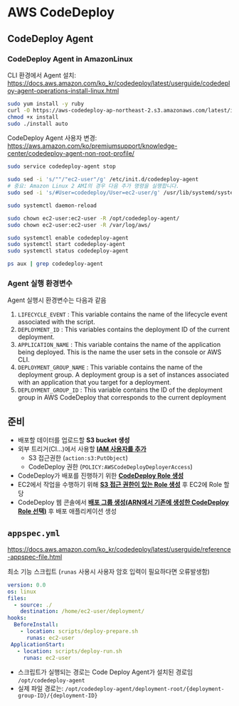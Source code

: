 # AWS CodeDeploy

## CodeDeploy Agent

### CodeDeploy Agent in AmazonLinux

CLI 환경에서 Agent 설치: <https://docs.aws.amazon.com/ko_kr/codedeploy/latest/userguide/codedeploy-agent-operations-install-linux.html>

```sh
sudo yum install -y ruby
curl -O https://aws-codedeploy-ap-northeast-2.s3.amazonaws.com/latest/install
chmod +x install
sudo ./install auto
```

CodeDeploy Agent 사용자 변경: <https://aws.amazon.com/ko/premiumsupport/knowledge-center/codedeploy-agent-non-root-profile/>

```sh
sudo service codedeploy-agent stop

sudo sed -i 's/""/"ec2-user"/g' /etc/init.d/codedeploy-agent
# 중요: Amazon Linux 2 AMI의 경우 다음 추가 명령을 실행합니다.
sudo sed -i 's/#User=codedeploy/User=ec2-user/g' /usr/lib/systemd/system/codedeploy-agent.service

sudo systemctl daemon-reload

sudo chown ec2-user:ec2-user -R /opt/codedeploy-agent/
sudo chown ec2-user:ec2-user -R /var/log/aws/

sudo systemctl enable codedeploy-agent
sudo systemctl start codedeploy-agent
sudo systemctl status codedeploy-agent

ps aux | grep codedeploy-agent
```

### Agent 실행 환경변수

Agent 실행시 환경변수는 다음과 같음

1. `LIFECYCLE_EVENT` : This variable contains the name of the lifecycle event associated with the script.
2. `DEPLOYMENT_ID` : This variables contains the deployment ID of the current deployment.
3. `APPLICATION_NAME` : This variable contains the name of the application being deployed. This is the name the user sets in the console or AWS CLI.
4. `DEPLOYMENT_GROUP_NAME` : This variable contains the name of the deployment group. A deployment group is a set of instances associated with an application that you target for a deployment.
5. `DEPLOYMENT_GROUP_ID` : This variable contains the ID of the deployment group in AWS CodeDeploy that corresponds to the current deployment

## 준비

- 배포할 데이터를 업로드할 **S3 bucket 생성**
- 외부 트리거(CI...)에서 사용할 **[IAM 사용자를 추가](https://docs.aws.amazon.com/ko_kr/codedeploy/latest/userguide/getting-started-provision-user.html)**
  - S3 접근권한 (`action:s3:PutObject`)
  - CodeDeploy 권한 (`POLICY:AWSCodeDeployDeployerAccess`)
- CodeDeploy가 배포를 진행하기 위한 **[CodeDeploy Role 생성](https://docs.aws.amazon.com/ko_kr/codedeploy/latest/userguide/getting-started-create-service-role.html)**
- EC2에서 작업을 수행하기 위해 **[S3 접근 권한이 있는 Role 생성](https://docs.aws.amazon.com/ko_kr/codedeploy/latest/userguide/getting-started-create-iam-instance-profile.html)** 후 EC2에 Role 할당
- CodeDeploy 웹 콘솔에서 **[배포 그룹 생성(ARN에서 기존에 생성한 CodeDeploy Role 선택)](https://docs.aws.amazon.com/ko_kr/codedeploy/latest/userguide/deployment-groups-create.html)** 후 배포 애플리케이션 생성

## `appspec.yml`

<https://docs.aws.amazon.com/ko_kr/codedeploy/latest/userguide/reference-appspec-file.html>

최소 기능 스크립트 (`runas` 사용시 사용자 암호 입력이 필요하다면 오류발생함)

```yml
version: 0.0
os: linux
files:
  - source: ./
    destination: /home/ec2-user/deployment/
hooks:
  BeforeInstall:
    - location: scripts/deploy-prepare.sh
      runas: ec2-user
 ApplicationStart:
   - location: scripts/deploy-run.sh
     runas: ec2-user
```

- 스크립트가 실행되는 경로는 Code Deploy Agent가 설치된 경로임 `/opt/codedeploy-agent`
- 실제 파일 경로는: `/opt/codedeploy-agent/deployment-root/{deployment-group-ID}/{deployment-ID}`
